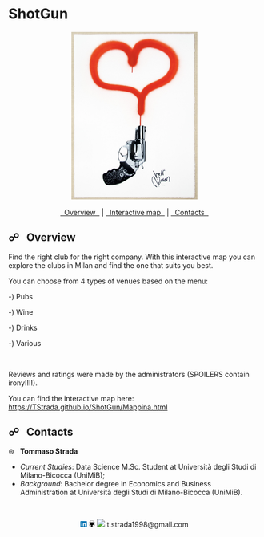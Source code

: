# ShotGun
<p align="center">
  <img src="https://github.com/TStrada/ShotGun/blob/main/Images/ShotGun.png" width="50%">
</p>
<p align="center">
  <a href="#overview">&nbsp; Overview &nbsp;</a> |
  <a href="#interactive map">&nbsp; Interactive map &nbsp;</a> |
  <a href="#Contacts">&nbsp; Contacts &nbsp;</a>
</p>

<a name="overview"></a>
## &#9741; &nbsp; Overview
Find the right club for the right company. 
With this interactive map you can explore the clubs in Milan and find the one that suits you best.

You can choose from 4 types of venues based on the menu:
<p>-) Pubs</p>
<p>-) Wine &nbsp;&nbsp;</p>
<p>-) Drinks</p>
<p>-) Various</p>
<p><br></p>

Reviews and ratings were made by the administrators (SPOILERS contain irony!!!!).


You can find the interactive map here: https://TStrada.github.io/ShotGun/Mappina.html



<a name="Contacts"></a>
## &#9741; &nbsp; Contacts

&#8860; &nbsp; **Tommaso Strada** 

- *Current Studies*: Data Science M.Sc. Student at Università degli Studi di Milano-Bicocca (UniMiB);
- *Background*: Bachelor degree in Economics and Business Administration at Università degli Studi di Milano-Bicocca (UniMiB).
<br>

<p align = "center">
<a href = "https://linkedin.com/in/TommasoStrada"><img src="https://github.com/TStrada/TStrada/blob/main/LinkedIn_logo.png" width = "2.5%"></a>
  <a href = "https://github.com/TStrada"><img src="https://github.com/TStrada/TStrada/blob/main/GitHub_image.png" width = "2.5%"></a>
  <img src="https://user-images.githubusercontent.com/5141132/50740364-7ea80880-1217-11e9-8faf-2348e31beedd.png" width = "2.5%"> t.strada1998@gmail.com
</p>


